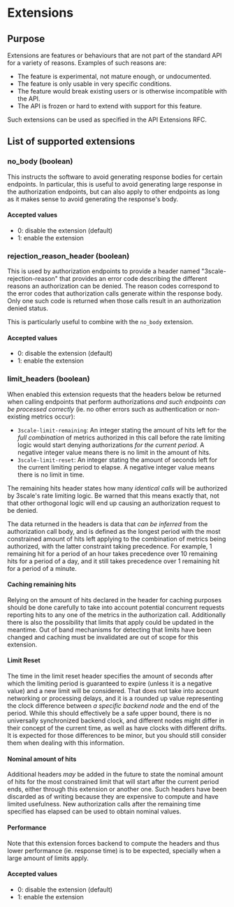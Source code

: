 # Extensions

## Purpose

Extensions are features or behaviours that are not part of the standard API for a variety
of reasons. Examples of such reasons are:

- The feature is experimental, not mature enough, or undocumented.
- The feature is only usable in very specific conditions.
- The feature would break existing users or is otherwise incompatible with the API.
- The API is frozen or hard to extend with support for this feature.

Such extensions can be used as specified in the API Extensions RFC.

## List of supported extensions

### no_body (boolean)

This instructs the software to avoid generating response bodies for certain endpoints.
In particular, this is useful to avoid generating large response in the authorization
endpoints, but can also apply to other endpoints as long as it makes sense to avoid
generating the response's body.

#### Accepted values

- 0: disable the extension (default)
- 1: enable the extension

### rejection_reason_header (boolean)

This is used by authorization endpoints to provide a header named "3scale-rejection-reason"
that provides an error code describing the different reasons an authorization can be
denied. The reason codes correspond to the error codes that authorization calls generate
within the response body. Only one such code is returned when those calls result in an
authorization denied status.

This is particularly useful to combine with the `no_body` extension.

#### Accepted values

- 0: disable the extension (default)
- 1: enable the extension

### limit_headers (boolean)

When enabled this extension requests that the headers below be returned when
calling endpoints that perform authorizations _and such endpoints can be
processed correctly_ (ie. no other errors such as authentication or
non-existing metrics occur):

* `3scale-limit-remaining`: An integer stating the amount of hits left for the
  _full combination_ of metrics authorized in this call before the rate limiting
  logic would start denying authorizations _for the current period_. A negative
  integer value means there is no limit in the amount of hits.
* `3scale-limit-reset`: An integer stating the amount of seconds left for the
  current limiting period to elapse. A negative integer value means there is no
  limit in time.

The remaining hits header states how many _identical calls_ will be authorized by
3scale's rate limiting logic. Be warned that this means exactly that, not that
other orthogonal logic will end up causing an authorization request to be
denied.

The data returned in the headers is data that _can be inferred_ from the
authorization call body, and is defined as the longest period with the most
constrained amount of hits left applying to the combination of metrics being
authorized, with the latter constraint taking precedence. For example, 1
remaining hit for a period of an hour takes precedence over 10 remaining hits
for a period of a day, and it still takes precedence over 1 remaining hit for
a period of a minute.

#### Caching remaining hits

Relying on the amount of hits declared in the header for caching purposes should
be done carefully to take into account potential concurrent requests reporting
hits to any one of the metrics in the authorization call. Additionally there is
also the possibility that limits that apply could be updated in the meantime.
Out of band mechanisms for detecting that limits have been changed and caching
must be invalidated are out of scope for this extension.

#### Limit Reset

The time in the limit reset header specifies the amount of seconds after which
the limiting period is guaranteed to expire (unless it is a negative value) and
a new limit will be considered. That does not take into account networking or
processing delays, and it is a rounded up value representing the clock
difference between _a specific backend node_ and the end of the period. While this
should effectively be a safe upper bound, there is no universally synchronized
backend clock, and different nodes might differ in their concept of the current
time, as well as have clocks with different drifts. It is expected for those
differences to be minor, but you should still consider them when dealing with
this information.

#### Nominal amount of hits

Additional headers _may_ be added in the future to state the nominal amount of
hits for the most constrained limit that will start after the current period
ends, either through this extension or another one. Such headers have been
discarded as of writing because they are expensive to compute and have limited
usefulness. New authorization calls after the remaining time specified has
elapsed can be used to obtain nominal values.

#### Performance

Note that this extension forces backend to compute the headers and thus lower
performance (ie. response time) is to be expected, specially when a large amount
of limits apply.

#### Accepted values

- 0: disable the extension (default)
- 1: enable the extension
